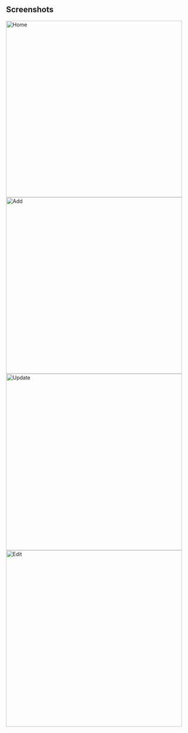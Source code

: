 ##  Screenshots

<img src="Images/home.png" width="480" alt="Home">
<img src="Images/add.png" width="480" alt="Add">
<img src="Images/update.png" width="480" alt="Update">
<img src="Images/edit.png" width="480" alt="Edit">

